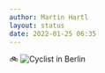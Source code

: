 ```yaml
---
author: Martin Hartl
layout: status
date: 2022-01-25 06:35
---
```

🚲 
![Cyclist in Berlin](https://share.hartl.co/pictures/2022-01-25.jpg)